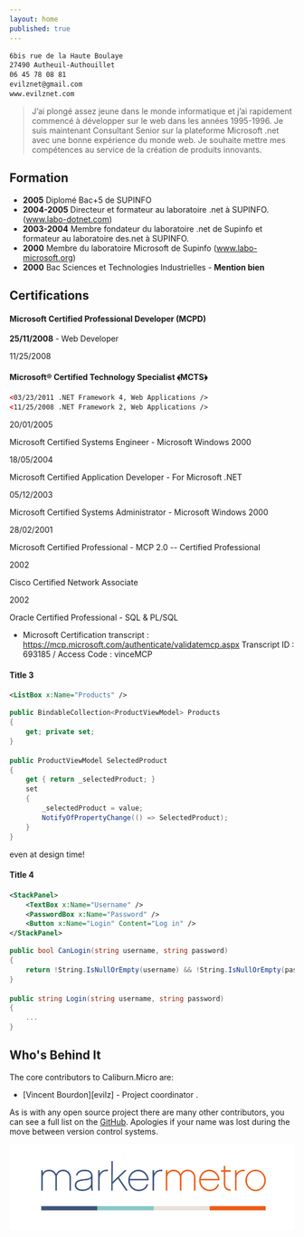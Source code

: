 ```yaml
---
layout: home
published: true
---
```


``` xml
6bis rue de la Haute Boulaye
27490 Autheuil-Authouillet
06 45 78 08 81
evilznet@gmail.com
www.evilznet.com
``` 

> J’ai plongé assez jeune dans le monde informatique et j’ai rapidement commencé à développer sur le web dans les années 1995-1996. 
Je suis maintenant Consultant Senior sur la plateforme Microsoft .net avec une bonne expérience du monde web.
Je souhaite mettre  mes compétences au service de la création de produits innovants.

## Formation


* **2005** Diplomé Bac+5 de SUPINFO
* **2004-2005** Directeur et formateur au laboratoire .net à SUPINFO. (www.labo-dotnet.com)
* **2003-2004** Membre fondateur du laboratoire .net de Supinfo et formateur au laboratoire des.net à SUPINFO.
* **2000** Membre du laboratoire Microsoft de Supinfo (www.labo-microsoft.org)
* **2000** Bac Sciences et Technologies Industrielles - **Mention bien**

## Certifications



#### Microsoft Certified Professional Developer (MCPD) 
**25/11/2008** - Web Developer



11/25/2008

#### Microsoft® Certified Technology Specialist ﴾MCTS﴿ 
``` xml
<03/23/2011 .NET Framework 4, Web Applications />
<11/25/2008 .NET Framework 2, Web Applications />
``` 



20/01/2005

Microsoft Certified Systems Engineer
               - Microsoft Windows 2000


18/05/2004

Microsoft Certified Application Developer
               - For Microsoft .NET


05/12/2003

Microsoft Certified Systems Administrator
               - Microsoft Windows 2000


28/02/2001

Microsoft Certified Professional
               - MCP 2.0 -- Certified Professional

2002

Cisco Certified Network Associate


2002

Oracle Certified Professional
               - SQL & PL/SQL
* Microsoft Certification transcript : https://mcp.microsoft.com/authenticate/validatemcp.aspx
Transcript ID : 693185  /   Access Code : vinceMCP




#### Title 3

``` xml
<ListBox x:Name="Products" />
``` 

``` csharp
public BindableCollection<ProductViewModel> Products
{
    get; private set; 
}

public ProductViewModel SelectedProduct
{
    get { return _selectedProduct; }
    set
    {
        _selectedProduct = value;
        NotifyOfPropertyChange(() => SelectedProduct);
    }
}
```

even at design time!

#### Title 4

``` xml
<StackPanel>
    <TextBox x:Name="Username" />
    <PasswordBox x:Name="Password" />
    <Button x:Name="Login" Content="Log in" />
</StackPanel>
```

``` csharp
public bool CanLogin(string username, string password)
{
    return !String.IsNullOrEmpty(username) && !String.IsNullOrEmpty(password);
}

public string Login(string username, string password)
{
    ...
}
```

## Who's Behind It
The core contributors to Caliburn.Micro are:

 - [Vincent Bourdon][evilz] - Project coordinator .


As is with any open source project there are many other contributors, you can see a full list on the [GitHub][contributors]. Apologies if your name was lost during the move between version control systems.


[![Marker Metro](/public/images/marker-metro.png)][mm]


[nuget]: http://www.nuget.org/packages/Caliburn.Micro
[docs]: /documentation
[support]: /support
[getting-started]: /documentation/getting-started
[rob]: http://robeisenberg.com
[bs]: http://www.bluespire.com
[nigel]: http://compiledexperience.com
[mm]: http://markermetro.com
[thomas]: https://twitter.com/thomasibel
[contributors]: https://github.com/Caliburn-Micro/Caliburn.Micro/graphs/contributors
[durandal]: http://durandaljs.com/

